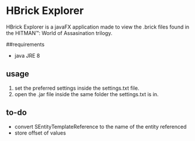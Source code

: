 # HBrick Explorer

HBrick Explorer is a javaFX application made to view the .brick files found in the HITMAN™: World of Assasination trilogy.

##requirements
- java JRE 8


## usage
1. set the preferred settings inside the settings.txt file.
2. open the .jar file inside the same folder the settings.txt is in.

## to-do
- convert SEntityTemplateReference to the name of the entity referenced
- store offset of values
